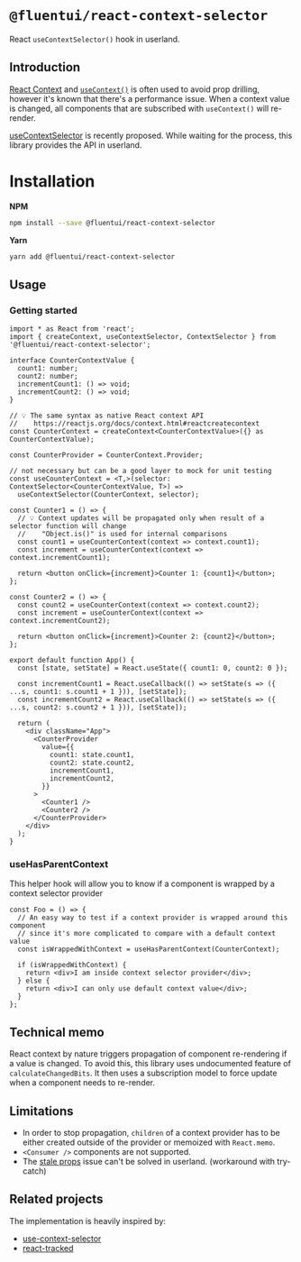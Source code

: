 # `@fluentui/react-context-selector`

React `useContextSelector()` hook in userland.

## Introduction

[React Context](https://reactjs.org/docs/context.html) and [`useContext()`](https://reactjs.org/docs/hooks-reference.html#usecontext) is often used to avoid prop drilling,
however it's known that there's a performance issue. When a context value is changed, all components that are subscribed with `useContext()` will re-render.

[useContextSelector](https://github.com/reactjs/rfcs/pull/119) is recently proposed. While waiting for the process, this library provides the API in userland.

# Installation

**NPM**

```bash
npm install --save @fluentui/react-context-selector
```

**Yarn**

```bash
yarn add @fluentui/react-context-selector
```

## Usage

### Getting started

```tsx
import * as React from 'react';
import { createContext, useContextSelector, ContextSelector } from '@fluentui/react-context-selector';

interface CounterContextValue {
  count1: number;
  count2: number;
  incrementCount1: () => void;
  incrementCount2: () => void;
}

// 💡 The same syntax as native React context API
//    https://reactjs.org/docs/context.html#reactcreatecontext
const CounterContext = createContext<CounterContextValue>({} as CounterContextValue);

const CounterProvider = CounterContext.Provider;

// not necessary but can be a good layer to mock for unit testing
const useCounterContext = <T,>(selector: ContextSelector<CounterContextValue, T>) =>
  useContextSelector(CounterContext, selector);

const Counter1 = () => {
  // 💡 Context updates will be propagated only when result of a selector function will change
  //    "Object.is()" is used for internal comparisons
  const count1 = useCounterContext(context => context.count1);
  const increment = useCounterContext(context => context.incrementCount1);

  return <button onClick={increment}>Counter 1: {count1}</button>;
};

const Counter2 = () => {
  const count2 = useCounterContext(context => context.count2);
  const increment = useCounterContext(context => context.incrementCount2);

  return <button onClick={increment}>Counter 2: {count2}</button>;
};

export default function App() {
  const [state, setState] = React.useState({ count1: 0, count2: 0 });

  const incrementCount1 = React.useCallback(() => setState(s => ({ ...s, count1: s.count1 + 1 })), [setState]);
  const incrementCount2 = React.useCallback(() => setState(s => ({ ...s, count2: s.count2 + 1 })), [setState]);

  return (
    <div className="App">
      <CounterProvider
        value={{
          count1: state.count1,
          count2: state.count2,
          incrementCount1,
          incrementCount2,
        }}
      >
        <Counter1 />
        <Counter2 />
      </CounterProvider>
    </div>
  );
}
```

### useHasParentContext

This helper hook will allow you to know if a component is wrapped by a context selector provider

```tsx
const Foo = () => {
  // An easy way to test if a context provider is wrapped around this component
  // since it's more complicated to compare with a default context value
  const isWrappedWithContext = useHasParentContext(CounterContext);

  if (isWrappedWithContext) {
    return <div>I am inside context selector provider</div>;
  } else {
    return <div>I can only use default context value</div>;
  }
};
```

## Technical memo

React context by nature triggers propagation of component re-rendering if a value is changed. To avoid this, this library uses undocumented feature of `calculateChangedBits`. It then uses a subscription model to force update when a component needs to re-render.

## Limitations

- In order to stop propagation, `children` of a context provider has to be either created outside of the provider or memoized with `React.memo`.
- `<Consumer />` components are not supported.
- The [stale props](https://react-redux.js.org/api/hooks#stale-props-and-zombie-children) issue can't be solved in userland. (workaround with try-catch)

## Related projects

The implementation is heavily inspired by:

- [use-context-selector](https://github.com/dai-shi/use-context-selector)
- [react-tracked](https://github.com/dai-shi/react-tracked)
